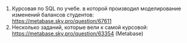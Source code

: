 1. Курсовая по SQL по учебе. в которой производил моделирование изменений балансов студентов: https://metabase.sky.pro/question/67611
2. Несколько заданий, которые вели к самой курсовой: https://metabase.sky.pro/question/63354
(Metabase)
